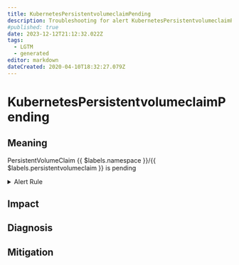 ```yaml
---
title: KubernetesPersistentvolumeclaimPending
description: Troubleshooting for alert KubernetesPersistentvolumeclaimPending
#published: true
date: 2023-12-12T21:12:32.022Z
tags: 
  - LGTM
  - generated
editor: markdown
dateCreated: 2020-04-10T18:32:27.079Z
---
```


# KubernetesPersistentvolumeclaimPending

## Meaning
[//]: # "Short paragraph that explains what the alert means"
PersistentVolumeClaim {{ $labels.namespace }}/{{ $labels.persistentvolumeclaim }} is pending

<details>
  <summary>Alert Rule</summary>

{{% rule "kubernetes/kubestate-exporter.yml" "KubernetesPersistentvolumeclaimPending" %}}

{{% comment %}}

```yaml
alert: KubernetesPersistentvolumeclaimPending
expr: kube_persistentvolumeclaim_status_phase{phase="Pending"} == 1
for: 2m
labels:
    severity: warning
annotations:
    summary: Kubernetes PersistentVolumeClaim pending ({{ $labels.namespace }}/{{ $labels.persistentvolumeclaim }})
    description: |-
        PersistentVolumeClaim {{ $labels.namespace }}/{{ $labels.persistentvolumeclaim }} is pending
          VALUE = {{ $value }}
          LABELS = {{ $labels }}
    runbook: https://github.com/srerun/prometheus-alerts/blob/main/content/runbooks/kubestate-exporter/KubernetesPersistentvolumeclaimPending.md

```

{{% /comment %}}

</details>


## Impact
[//]: # "What could / will happen if the alert is not addressed"



## Diagnosis
[//]: # "Steps to take to identify the cause of the problem"



## Mitigation
[//]: # "The steps necessary to resolve the alert"

